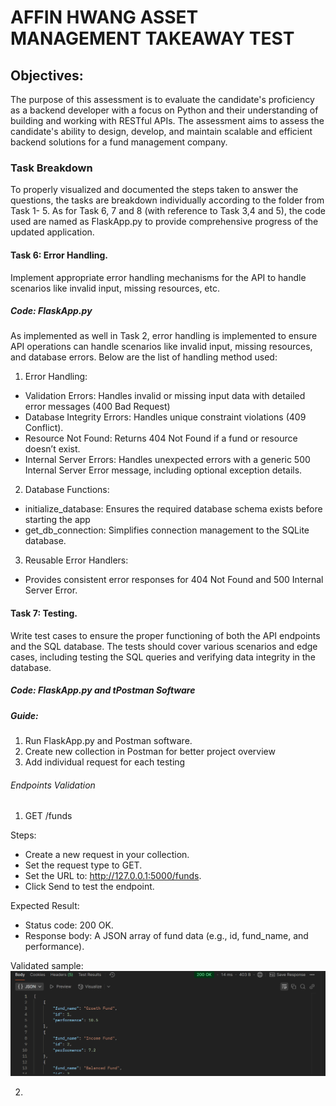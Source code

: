 # AFFIN HWANG ASSET MANAGEMENT TAKEAWAY TEST

## Objectives:
The purpose of this assessment is to evaluate the candidate's proficiency as a backend developer with a focus on Python and their understanding of building and working with RESTful APIs. The assessment aims to assess the candidate's ability to design, develop, and maintain scalable and efficient backend solutions for a fund management company.

### Task Breakdown
To properly visualized and documented the steps taken to answer the questions, the tasks are breakdown individually according to the folder from Task 1- 5. As for Task 6, 7 and 8 (with reference to Task 3,4 and 5), the code used are named as FlaskApp.py to provide comprehensive progress of the updated application.

#### Task 6: Error Handling.
Implement appropriate error handling mechanisms for the API to handle scenarios like invalid input, missing resources, etc.
##### Code: FlaskApp.py
As implemented as well in Task 2, error handling is implemented to ensure API operations can handle scenarios like invalid input, missing resources, and database errors. Below are the list of handling method used:

1. Error Handling:
- Validation Errors: Handles invalid or missing input data with detailed error messages (400 Bad Request)
- Database Integrity Errors: Handles unique constraint violations (409 Conflict).
- Resource Not Found: Returns 404 Not Found if a fund or resource doesn’t exist.
- Internal Server Errors: Handles unexpected errors with a generic 500 Internal Server Error message, including optional exception details.

2. Database Functions:
- initialize_database: Ensures the required database schema exists before starting the app
- get_db_connection: Simplifies connection management to the SQLite database.

3. Reusable Error Handlers:
- Provides consistent error responses for 404 Not Found and 500 Internal Server Error.

#### Task 7: Testing. 
Write test cases to ensure the proper functioning of both the API endpoints and the SQL database. The tests should cover various scenarios and edge cases, including testing the SQL queries and verifying data integrity in the database.
##### Code: FlaskApp.py and tPostman Software

##### Guide:
1. Run FlaskApp.py and Postman software.
2. Create new collection in Postman for better project overview
3. Add individual request for each testing

###### Endpoints Validation
1. GET /funds

Steps:
- Create a new request in your collection.
- Set the request type to GET.
- Set the URL to: http://127.0.0.1:5000/funds.
- Click Send to test the endpoint.

Expected Result:
- Status code: 200 OK.
- Response body: A JSON array of fund data (e.g., id, fund_name, and performance).

Validated sample:
![alt text](image.png) 

2.



